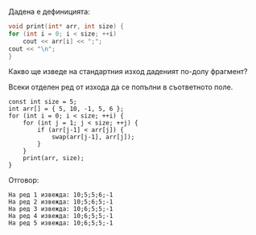 Дадена е дефиницията:
```c++
void print(int* arr, int size) {
for (int i = 0; i < size; ++i)
    cout << arr[i] << ";";
cout << "\n";
}
```
Какво ще изведе на стандартния изход даденият по-долу фрагмент?

Всеки отделен ред от изхода да се попълни в съответното поле.
```c+++
const int size = 5;
int arr[] = { 5, 10, -1, 5, 6 };
for (int i = 0; i < size; ++i) {
    for (int j = 1; j < size; ++j) {
        if (arr[j-1] < arr[j]) { 
            swap(arr[j-1], arr[j]);
        }
    }
    print(arr, size);
}
```

Отговор:
```
На ред 1 извежда: 10;5;5;6;-1
На ред 2 извежда: 10;5;6;5;-1
На ред 3 извежда: 10;6;5;5;-1
На ред 4 извежда: 10;6;5;5;-1
На ред 5 извежда: 10;6;5;5;-1
```